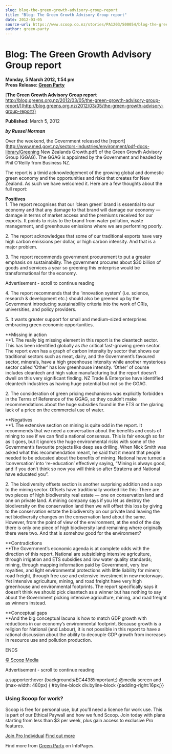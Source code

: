 ```yaml
---
slug: blog-the-green-growth-advisory-group-report
title: "Blog: The Green Growth Advisory Group report"
date: 2012-03-05
source-url: https://www.scoop.co.nz/stories/PA1203/S00054/blog-the-green-growth-advisory-group-report.htm
author: green-party
---
```

Blog: The Green Growth Advisory Group report
============================================

**Monday, 5 March 2012, 1:54 pm**  
**Press Release: [Green Party](https://info.scoop.co.nz/Green_Party)**

[**The Green Growth Advisory Group report**  
http://blog.greens.org.nz/2012/03/05/the-green-growth-advisory-group-report/](http://blog.greens.org.nz/2012/03/05/the-green-growth-advisory-group-report/)

**Published:** March 5, 2012

**_by Russel Norman_**

Over the weekend, the Government released the [report](http://www.med.govt.nz/sectors-industries/environment/pdf-docs-library/Greening
New Zealands Growth.pdf) of the Green Growth Advisory Group (GGAG). The GGAG is appointed by the Government and headed by Phil O’Reilly from Business NZ.

The report is a timid acknowledgement of the growing global and domestic green economy and the opportunities and risks that creates for New Zealand. As such we have welcomed it. Here are a few thoughts about the full report:

**Positives**  
1\. The report recognises that our ‘clean green’ brand is essential to our economy and that any damage to that brand will damage our economy — damage in terms of market access and the premiums received for our exports. It points to risks to the brand from water pollution, waste management, and greenhouse emissions where we are performing poorly.

2\. The report acknowledges that some of our traditional exports have very high carbon emissions per dollar, or high carbon intensity. And that is a major problem.

3\. The report recommends government procurement to put a greater emphasis on sustainability. The government procures about $30 billion of goods and services a year so greening this enterprise would be transformational for the economy.

Advertisement - scroll to continue reading





4\. The report recommends that the ‘innovation system’ (i.e. science, research & development etc.) should also be greened up by the Government introducing sustainability criteria into the work of CRIs, universities, and policy providers.

5\. It wants greater support for small and medium-sized enterprises embracing green economic opportunities.

**Missing in action  
**1\. The really big missing element in this report is the cleantech sector. This has been identified globally as _the_ critical fast-growing green sector. The report even has a graph of carbon intensity by sector that shows our traditional sectors such as meat, dairy, and the Government’s favoured sector, minerals, have a high greenhouse intensity while another mysterious sector called ‘Other’ has low greenhouse intensity. ‘Other’ of course includes cleantech and high value manufacturing but the report doesn’t dwell on this very significant finding. NZ Trade & Enterprise have identified cleantech industries as having huge potential but not so the GGAG.

2\. The consideration of green pricing mechanisms was explicitly forbidden in the Terms of Reference of the GGAG, so they couldn’t make recommendations about the huge subsidies found in the ETS or the glaring lack of a price on the commercial use of water.

**Negatives  
**1\. The extensive section on mining is quite odd in the report. It recommends that we need a conversation about the benefits and costs of mining to see if we can find a national consensus. This is fair enough so far as it goes, but it ignores the huge environmental risks with some of the Government’s favourite projects like deep sea drilling. When Nick Smith was asked what this recommendation meant, he said that it meant that people needed to be educated about the benefits of mining. National have turned a ‘conversation’ into ‘re-education’ effectively saying, “Mining is always good, and if you don’t think so now you will think so after Straterra and National have educated you”.

2\. The biodiversity offsets section is another surprising addition and a sop to the mining sector. Offsets have traditionally worked like this: There are two pieces of high biodiversity real estate — one on conservation land and one on private land. A mining company says if you let us destroy the biodiversity on the conservation land then we will offset this loss by giving to the conservation estate the biodiversity on our private land leaving the net biodiversity changes on the conservation land about the same. However, from the point of view of the environment, at the end of the day there is only one piece of high biodiversity land remaining where originally there were two. And that is somehow good for the environment?

**Contradictions  
**The Government’s economic agenda is at complete odds with the direction of this report. National are subsidising intensive agriculture, through irrigation and ETS subsidies and low water quality standards; mining, through mapping information paid by Government, very low royalties, and light environmental protections with little liability for miners; road freight, through free use and extensive investment in new motorways. Yet intensive agriculture, mining, and road freight have very high greenhouse and environmental footprints. The report specifically says it doesn’t think we should pick cleantech as a winner but has nothing to say about the Government picking intensive agriculture, mining, and road freight as winners instead.

**Conceptual gaps  
**And the big conceptual lacuna is how to match GDP growth with reductions in our economy’s environmental footprint. Because growth is a religion for National (and Labour), it is not possible in this report to have a rational discussion about the ability to decouple GDP growth from increases in resource use and pollution production.

ENDS

[© Scoop Media](http://www.scoop.co.nz/about/terms.html)  

Advertisement - scroll to continue reading



a.supporter:hover {background:#EC4438!important;} @media screen and (max-width: 480px) { #byline-block div.byline-block {padding-right:16px;}}

### Using Scoop for work?

Scoop is free for personal use, but you’ll need a licence for work use. This is part of our Ethical Paywall and how we fund Scoop. Join today with plans starting from less than $3 per week, plus gain access to exclusive _Pro_ features.  
  
[Join Pro Individual](https://pro.scoop.co.nz/Individual/?from=ProIn24) [Find out more](https://pro.scoop.co.nz/using-scoop-for-work/?from=ProIn24)

Find more from [Green Party](https://info.scoop.co.nz/Green_Party) on InfoPages.
